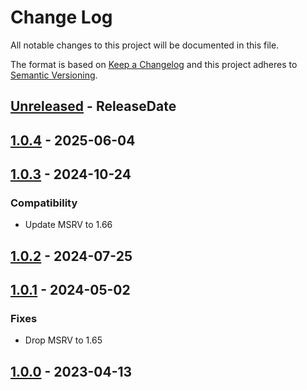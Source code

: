 # Change Log
All notable changes to this project will be documented in this file.

The format is based on [Keep a Changelog](https://keepachangelog.com/)
and this project adheres to [Semantic Versioning](https://semver.org/).

<!-- next-header -->
## [Unreleased] - ReleaseDate

## [1.0.4] - 2025-06-04

## [1.0.3] - 2024-10-24

### Compatibility

- Update MSRV to 1.66

## [1.0.2] - 2024-07-25

## [1.0.1] - 2024-05-02

### Fixes

- Drop MSRV to 1.65

## [1.0.0] - 2023-04-13

<!-- next-url -->
[Unreleased]: https://github.com/rust-cli/anstyle/compare/colorchoice-v1.0.4...HEAD
[1.0.4]: https://github.com/rust-cli/anstyle/compare/colorchoice-v1.0.3...colorchoice-v1.0.4
[1.0.3]: https://github.com/rust-cli/anstyle/compare/colorchoice-v1.0.2...colorchoice-v1.0.3
[1.0.2]: https://github.com/rust-cli/anstyle/compare/colorchoice-v1.0.1...colorchoice-v1.0.2
[1.0.1]: https://github.com/rust-cli/anstyle/compare/colorchoice-v1.0.0...colorchoice-v1.0.1
[1.0.0]: https://github.com/rust-cli/anstyle/compare/c4423c1...colorchoice-v1.0.0
